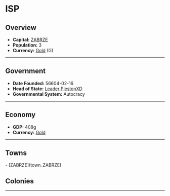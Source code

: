 <!--UNDEDITED FILE, remove this entire line if this file has been edited!-->
# <!--NAME-->ISP<!--NAME-->

## Overview

- **Capital:** <!--CAPITAL_LINK-->[ZABRZE](ZABRZE_town)<!--CAPITAL_LINK-->
- **Population:** <!--POPULATION-->3<!--POPULATION-->
- **Currency:** <!--CURRENCY_LINK-->[Gold](Gold_currency)<!--CURRENCY_LINK--> (<!--CURRENCY_ABV-->G<!--CURRENCY_ABV-->)

---

## Government

- **Date Founded:** <!--FOUNDED-->56604-02-16<!--FOUNDED-->
- **Head of State:** <!--LEADER_TITLE_LINK-->[Leader PlestonXD](PlestonXD_user)<!--LEADER_TITLE_LINK-->
- **Governmental System:** <!--GOVERNMENT-->Autocracy<!--GOVERNMENT-->

---

## Economy

- **GDP:** <!--GDP-->408g<!--GDP-->
- **Currency:** <!--CURRENCY_LINK-->[Gold](Gold_currency)<!--CURRENCY_LINK-->

---

## Towns

<!--TOWNS-->- [ZABRZE](town_ZABRZE)<!--TOWNS-->

## Colonies

<!--COLONIES--><!--COLONIES-->

---
